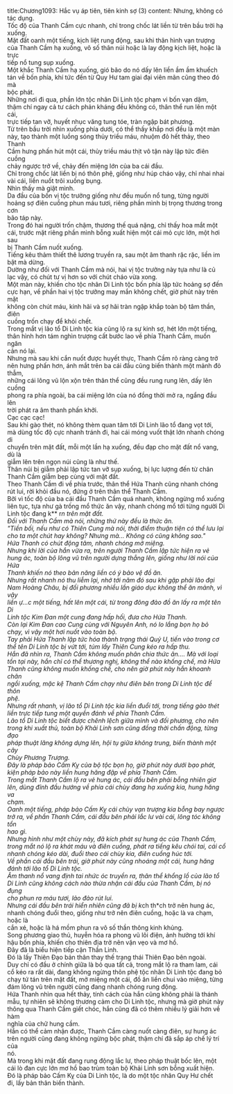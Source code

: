 title:Chương1093: Hắc vụ áp tiên, tiên kinh sợ (3)
content:
Nhưng, không có tác dụng.<br>Tốc độ của Thanh Cầm cực nhanh, chỉ trong chốc lát liền từ trên bầu trời hạ<br>xuống.<br>Mặt đất oanh một tiếng, kịch liệt rung động, sau khi thân hình vạn trượng<br>của Thanh Cầm hạ xuống, vô số thân núi hoặc là lay động kịch liệt, hoặc là trực<br>tiếp nổ tung sụp xuống.<br>Một khắc Thanh Cầm hạ xuống, gió bão do nó dấy lên liền ầm ầm khuếch<br>tán về bốn phía, khí tức đến từ Quy Hư tam giai đại viên mãn cũng theo đó mà<br>bộc phát.<br>Những nơi đi qua, phần lớn tộc nhân Di Linh tộc phạm vi bốn vạn dặm,<br>thậm chí ngay cả tư cách phản kháng đều không có, thân thể run lên một cái,<br>trực tiếp tan vỡ, huyết nhục văng tung tóe, tràn ngập bát phương.<br>Từ trên bầu trời nhìn xuống phía dưới, có thể thấy khắp nơi đều là một màn<br>này, tạo thành một luồng sóng thủy triều máu, nhuộm đỏ hết thảy, theo Thanh<br>Cầm hưng phấn hút một cái, thủy triều máu thịt vô tận này lập tức điên cuồng<br>chảy ngược trở về, chảy đến miệng lớn của ba cái đầu.<br>Chỉ trong chốc lát liền bị nó thôn phệ, giống như húp cháo vậy, chỉ nhai nhai<br>vài cái, liền nuốt trôi xuống bụng.<br>Nhìn thấy mà giật mình.<br>Da đầu của bốn vị tộc trưởng giống như đều muốn nổ tung, từng người<br>hoảng sợ điên cuồng phun máu tươi, riêng phần mình bị trọng thương trong cơn<br>bão táp này.<br>Trong đó hai người trốn chậm, thương thế quá nặng, chỉ thấy hoa mắt một<br>cái, trước mặt riêng phần mình bỗng xuất hiện một cái mỏ cực lớn, một hơi sau<br>bị Thanh Cầm nuốt xuống.<br>Tiếng kêu thảm thiết thê lương truyền ra, sau một âm thanh rặc rặc, liền im<br>bặt mà dừng.<br>Dường như đối với Thanh Cầm mà nói, hai vị tộc trưởng này tựa như là củ<br>lạc vậy, có chút tư vị hơn so với chút cháo vừa xong.<br>Một màn này, khiến cho tộc nhân Di Linh tộc bốn phía lập tức hoảng sợ đến<br>cực hạn, về phần hai vị tộc trưởng may mắn không chết, giờ phút này trên mặt<br>không còn chút máu, kinh hãi và sợ hãi tràn ngập khắp toàn bộ tâm thần, điên<br>cuồng trốn chạy để khỏi chết.<br>Trong mắt vị lão tổ Di Linh tộc kia cũng lộ ra sự kinh sợ, hét lớn một tiếng,<br>thân hình hơn tám nghìn trượng cất bước lao về phía Thanh Cầm, muốn ngăn<br>cản nó lại.<br>Nhưng mà sau khi cắn nuốt được huyết thực, Thanh Cầm rõ ràng càng trở<br>nên hưng phấn hơn, ánh mắt trên ba cái đầu cũng biến thành một mảnh đỏ thẫm,<br>những cái lông vũ lộn xộn trên thân thể cũng đều rung rung lên, dấy lên cuồng<br>phong ra phía ngoài, ba cái miệng lớn của nó đồng thời mở ra, ngẩng đầu lên<br>trời phát ra âm thanh phấn khởi.<br>Cạc cạc cạc!<br>Sau khi gào thét, nó không thèm quan tâm tới Di Linh lão tổ đang vọt tới,<br>mà dùng tốc độ cực nhanh tránh đi, hai cái móng vuốt thật lớn nhanh chóng di<br>chuyển trên mặt đất, mỗi một lần hạ xuống, đều đạp cho mặt đất nổ vang, dù là<br>giẫm lên trên ngọn núi cũng là như thế.<br>Thân núi bị giẫm phải lập tức tan vỡ sụp xuống, bị lực lượng đến từ chân<br>Thanh Cầm giẫm bẹp cùng với mặt đất.<br>Theo Thanh Cầm đi về phía trước, thân thể Hứa Thanh cũng nhanh chóng<br>rút lui, rời khỏi đầu nó, đứng ở trên thân thể Thanh Cầm.<br>Bởi vì tốc độ của ba cái đầu Thanh Cầm quá nhanh, không ngừng mổ xuống<br>liên tục, tựa như gà trống mổ thức ăn vậy, nhanh chóng mổ tới từng người Di<br>Linh tộc đang k** r*n trên mặt đất.<br>Đối với Thanh Cầm mà nói, những thứ này đều là thức ăn.<br>"Tiền bối, nếu như có Thiên Cung mà nói, thời điểm thuận tiện có thể lưu lại<br>cho ta một chút hay không? Nhưng mà... Không có cũng không sao."<br>Hứa Thanh có chút động tâm, nhanh chóng mở miệng.<br>Nhưng khi lời của hắn vừa ra, trên người Thanh Cầm lập tức hiện ra vẻ<br>hung ác, toàn bộ lông vũ trên người dựng thẳng lên, giống như lời nói của Hứa<br>Thanh khiến nó theo bản năng liền có ý bảo vệ đồ ăn.<br>Nhưng rất nhanh nó thu liễm lại, nhớ tới năm đó sau khi gặp phải lão đại<br>Nam Hoàng Châu, bị đối phương nhiều lần giáo dục không thể ăn mảnh, vì vậy<br>liền ự...c một tiếng, hất lên một cái, từ trong đông đảo đồ ăn lấy ra một tên Di<br>Linh tộc Kim Đan một cung đang hấp hối, đưa cho Hứa Thanh.<br>Còn lại Kim Đan cao Cung cùng với Nguyên Anh, nó lo lắng bọn họ bỏ<br>chạy, vì vậy một hơi nuốt vào toàn bộ.<br>Tay phải Hứa Thanh lập tức hóa thành trạng thái Quỷ U, tiến vào trong cơ<br>thể tên Di Linh tộc bị vứt tới, túm lấy Thiên Cung kéo ra hấp thu.<br>Hắn đã nhìn ra, Thanh Cầm không muốn phân chia thức ăn.... Mà với loại<br>tồn tại này, hắn chỉ có thể thương nghị, không thể nào khống chế, mà Hứa<br>Thanh cũng không muốn khống chế, cho nên giờ phút này hắn khoanh chân<br>ngồi xuống, mặc kệ Thanh Cầm chạy như điên bên trong Di Linh tộc để thôn<br>phệ.<br>Nhưng rất nhanh, vị lão tổ Di Linh tộc kia liền đuổi tới, trong tiếng gào thét<br>liền trực tiếp tung một quyền đánh về phía Thanh Cầm.<br>Lão tổ Di Linh tộc biết được chênh lệch giữa mình và đối phương, cho nên<br>trong khi xuất thủ, toàn bộ Khải Linh sơn cũng đồng thời chấn động, từng đạo<br>pháp thuật lăng không dựng lên, hội tụ giữa không trung, biến thành một cây<br>Chùy Phương Trượng.<br>Đây là pháp bảo Cấm Kỵ của bộ tộc bọn họ, giờ phút này dưới bạo phát,<br>kiện pháp bảo này liền hung hăng đập về phía Thanh Cầm.<br>Trong mắt Thanh Cầm lộ ra vẻ hung ác, cái đầu bên phải bỗng nhiên giơ<br>lên, dùng đỉnh đầu hướng về phía cái chùy đang hạ xuống kia, hung hăng va<br>chạm.<br>Oanh một tiếng, pháp bảo Cấm Kỵ cái chùy vạn trượng kia bỗng bay ngược<br>trở ra, về phần Thanh Cầm, cái đầu bên phải lắc lư vài cái, lông tóc không tổn<br>hao gì.<br>Nhưng hình như một chùy này, đã kích phát sự hung ác của Thanh Cầm,<br>trong mắt nó lộ ra khát máu và điên cuồng, phát ra tiếng kêu chói tai, cái cổ<br>nhanh chóng kéo dài, đuổi theo cái chùy kia, điên cuồng húc tới.<br>Về phần cái đầu bên trái, giờ phút này cũng nhoáng một cái, hung hăng<br>đánh tới lão tổ Di Linh tộc.<br>Âm thanh nổ vang định tai nhức óc truyền ra, thân thể khổng lồ của lão tổ<br>Di Linh cũng không cách nào thừa nhận cái đầu của Thanh Cầm, bị nó đụng<br>cho phun ra máu tươi, lảo đảo rút lui.<br>Nhưng cái đầu bên trái hiển nhiên cũng đã bị k*ch th*ch trở nên hung ác,<br>nhanh chóng đuổi theo, giống như trở nên điên cuồng, hoặc là va chạm, hoặc là<br>cắn xé, hoặc là há mồm phun ra vô số thần thông kinh khủng.<br>Song phương giao thủ, huyễn hóa ra phong vũ lôi điện, ảnh hưởng tới khí<br>hậu bốn phía, khiến cho thiên địa trở nên vặn vẹo và mơ hồ.<br>Đây đã là biểu hiện tiếp cận Thần Linh.<br>Đó là lấy Thiên Đạo bản thân thay thế trạng thái Thiên Đạo bên ngoài.<br>Duy chỉ có đầu ở chính giữa là bỏ qua tất cả, trong mắt lộ ra tham lam, cái<br>cổ kéo ra rất dài, đang không ngừng thôn phệ tộc nhân Di Linh tộc đang bỏ<br>chạy tứ tán trên mặt đất, mở miệng một cái, đồ ăn liền chui vào miệng, từng<br>đám lông vũ trên người cũng đang nhanh chóng rung động.<br>Hứa Thanh nhìn qua hết thảy, tính cách của hắn cũng không phải là thánh<br>mẫu, tự nhiên sẽ không thương cảm cho Di Linh tộc, nhưng mà giờ phút này<br>thông qua Thanh Cầm giết chóc, hắn cũng đã có thêm nhiều lý giải hơn về hàm<br>nghĩa của chữ hung cầm.<br>Hắn có thể cảm nhận được, Thanh Cầm càng nuốt càng điên, sự hung ác<br>trên người cũng đang không ngừng bộc phát, thậm chí đã sắp áp chế lý trí của<br>nó.<br>Mà trong khi mặt đất đang rung động lắc lư, theo pháp thuật bốc lên, một<br>cái lò đan cực lớn mơ hồ bao trùm toàn bộ Khải Linh sơn bỗng xuất hiện.<br>Đó là pháp bảo Cấm Kỵ của Di Linh tộc, là do một tộc nhân Quy Hư chết<br>đi, lấy bản thân biến thành.